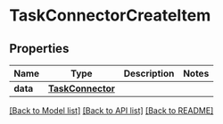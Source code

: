 # TaskConnectorCreateItem

## Properties
Name | Type | Description | Notes
------------ | ------------- | ------------- | -------------
**data** | [**TaskConnector**](TaskConnector.md) |  | 

[[Back to Model list]](../README.md#documentation-for-models) [[Back to API list]](../README.md#documentation-for-api-endpoints) [[Back to README]](../README.md)



